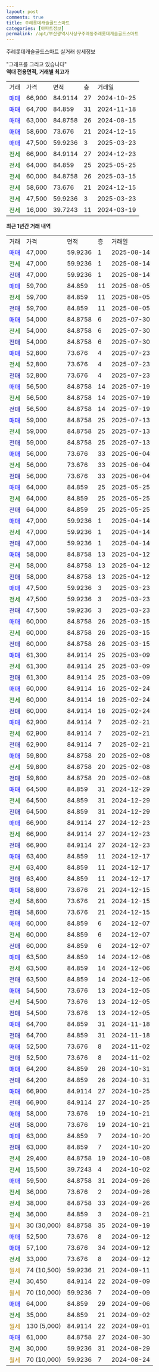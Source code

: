 ```yaml
---
layout: post
comments: true
title: 주례롯데캐슬골드스마트
categories: [아파트정보]
permalink: /apt/부산광역시사상구주례동주례롯데캐슬골드스마트
---
```


주례롯데캐슬골드스마트 실거래 상세정보

<script type="text/javascript">
  google.charts.load('current', {'packages':['line', 'corechart']});
  google.charts.setOnLoadCallback(drawChart);

  function drawChart() {
    var data = new google.visualization.DataTable();
    data.addColumn('date', '거래일');
    data.addColumn('number', "매매");
    data.addColumn('number', "전세");
    data.addColumn('number', "전매");

    data.addRows([[new Date(Date.parse("2025-08-14")), 47000, null, null], [new Date(Date.parse("2025-08-14")), null, 47000, null], [new Date(Date.parse("2025-08-14")), null, null, 47000], [new Date(Date.parse("2025-08-05")), 59700, null, null], [new Date(Date.parse("2025-08-05")), null, 59700, null], [new Date(Date.parse("2025-08-05")), null, null, 59700], [new Date(Date.parse("2025-07-30")), 54000, null, null], [new Date(Date.parse("2025-07-30")), null, 54000, null], [new Date(Date.parse("2025-07-30")), null, null, 54000], [new Date(Date.parse("2025-07-23")), 52800, null, null], [new Date(Date.parse("2025-07-23")), null, 52800, null], [new Date(Date.parse("2025-07-23")), null, null, 52800], [new Date(Date.parse("2025-07-19")), 56500, null, null], [new Date(Date.parse("2025-07-19")), null, 56500, null], [new Date(Date.parse("2025-07-19")), null, null, 56500], [new Date(Date.parse("2025-07-13")), 59000, null, null], [new Date(Date.parse("2025-07-13")), null, 59000, null], [new Date(Date.parse("2025-07-13")), null, null, 59000], [new Date(Date.parse("2025-06-04")), 56000, null, null], [new Date(Date.parse("2025-06-04")), null, 56000, null], [new Date(Date.parse("2025-06-04")), null, null, 56000], [new Date(Date.parse("2025-05-25")), 64000, null, null], [new Date(Date.parse("2025-05-25")), null, 64000, null], [new Date(Date.parse("2025-05-25")), null, null, 64000], [new Date(Date.parse("2025-04-14")), 47000, null, null], [new Date(Date.parse("2025-04-14")), null, 47000, null], [new Date(Date.parse("2025-04-14")), null, null, 47000], [new Date(Date.parse("2025-04-12")), 58000, null, null], [new Date(Date.parse("2025-04-12")), null, 58000, null], [new Date(Date.parse("2025-04-12")), null, null, 58000], [new Date(Date.parse("2025-03-23")), 47500, null, null], [new Date(Date.parse("2025-03-23")), null, 47500, null], [new Date(Date.parse("2025-03-23")), null, null, 47500], [new Date(Date.parse("2025-03-15")), 60000, null, null], [new Date(Date.parse("2025-03-15")), null, 60000, null], [new Date(Date.parse("2025-03-15")), null, null, 60000], [new Date(Date.parse("2025-03-09")), 61300, null, null], [new Date(Date.parse("2025-03-09")), null, 61300, null], [new Date(Date.parse("2025-03-09")), null, null, 61300], [new Date(Date.parse("2025-02-24")), 60000, null, null], [new Date(Date.parse("2025-02-24")), null, 60000, null], [new Date(Date.parse("2025-02-24")), null, null, 60000], [new Date(Date.parse("2025-02-21")), 62900, null, null], [new Date(Date.parse("2025-02-21")), null, 62900, null], [new Date(Date.parse("2025-02-21")), null, null, 62900], [new Date(Date.parse("2025-02-08")), 59800, null, null], [new Date(Date.parse("2025-02-08")), null, 59800, null], [new Date(Date.parse("2025-02-08")), null, null, 59800], [new Date(Date.parse("2024-12-29")), 64500, null, null], [new Date(Date.parse("2024-12-29")), null, 64500, null], [new Date(Date.parse("2024-12-29")), null, null, 64500], [new Date(Date.parse("2024-12-23")), 66900, null, null], [new Date(Date.parse("2024-12-23")), null, 66900, null], [new Date(Date.parse("2024-12-23")), null, null, 66900], [new Date(Date.parse("2024-12-17")), 63400, null, null], [new Date(Date.parse("2024-12-17")), null, 63400, null], [new Date(Date.parse("2024-12-17")), null, null, 63400], [new Date(Date.parse("2024-12-15")), 58600, null, null], [new Date(Date.parse("2024-12-15")), null, 58600, null], [new Date(Date.parse("2024-12-15")), null, null, 58600], [new Date(Date.parse("2024-12-07")), 60000, null, null], [new Date(Date.parse("2024-12-07")), null, 60000, null], [new Date(Date.parse("2024-12-07")), null, null, 60000], [new Date(Date.parse("2024-12-06")), 63500, null, null], [new Date(Date.parse("2024-12-06")), null, 63500, null], [new Date(Date.parse("2024-12-06")), null, null, 63500], [new Date(Date.parse("2024-12-05")), 54500, null, null], [new Date(Date.parse("2024-12-05")), null, 54500, null], [new Date(Date.parse("2024-12-05")), null, null, 54500], [new Date(Date.parse("2024-11-18")), 64700, null, null], [new Date(Date.parse("2024-11-18")), null, null, 64700], [new Date(Date.parse("2024-11-02")), 52500, null, null], [new Date(Date.parse("2024-11-02")), null, null, 52500], [new Date(Date.parse("2024-10-31")), 64200, null, null], [new Date(Date.parse("2024-10-31")), null, null, 64200], [new Date(Date.parse("2024-10-25")), 66900, null, null], [new Date(Date.parse("2024-10-25")), null, null, 66900], [new Date(Date.parse("2024-10-21")), 58000, null, null], [new Date(Date.parse("2024-10-21")), null, null, 58000], [new Date(Date.parse("2024-10-20")), 63000, null, null], [new Date(Date.parse("2024-10-20")), null, null, 63000], [new Date(Date.parse("2024-10-08")), null, 29400, null], [new Date(Date.parse("2024-10-02")), null, 15500, null], [new Date(Date.parse("2024-09-26")), 59500, null, null], [new Date(Date.parse("2024-09-26")), null, 36000, null], [new Date(Date.parse("2024-09-26")), null, 38000, null], [new Date(Date.parse("2024-09-21")), null, 36000, null], [new Date(Date.parse("2024-09-19")), null, null, null], [new Date(Date.parse("2024-09-12")), 52500, null, null], [new Date(Date.parse("2024-09-12")), 57100, null, null], [new Date(Date.parse("2024-09-12")), null, 33000, null], [new Date(Date.parse("2024-09-11")), null, null, null], [new Date(Date.parse("2024-09-09")), null, 30450, null], [new Date(Date.parse("2024-09-09")), null, null, null], [new Date(Date.parse("2024-09-06")), 64000, null, null], [new Date(Date.parse("2024-09-02")), null, 35000, null], [new Date(Date.parse("2024-09-01")), null, null, null], [new Date(Date.parse("2024-08-30")), 61000, null, null], [new Date(Date.parse("2024-08-29")), null, 30000, null], [new Date(Date.parse("2024-08-24")), null, null, null]]);

    var options = {
      hAxis: {
        format: 'yyyy/MM/dd'
      },    
      lineWidth: 0,
      pointsVisible: true,    
      title: '최근 1년간 유형별 실거래가 분포',
      legend: { position: 'bottom' }
    };

    var formatter = new google.visualization.NumberFormat({pattern:'###,###'} );
    formatter.format(data, 1);
    formatter.format(data, 2);
    
    setTimeout(function() {
        var chart = new google.visualization.LineChart(document.getElementById('columnchart_material'));
        chart.draw(data, (options));
        document.getElementById('loading').style.display = 'none';
    }, 200);
  }
</script>


<div id="loading" style="z-index:20; display: block; margin-left: 0px">"그래프를 그리고 있습니다"</div>
<div id="columnchart_material" style="width: 95%; margin-left: 0px; display: block"></div>
<!-- contents start -->
<b>역대 전용면적, 거래별 최고가</b>
<table class="sortable">
    <tr>
      <td>거래</td>
      <td>가격</td>
      <td>면적</td>
      <td>층</td>
      <td>거래일</td>
    </tr>
        <tr>
          <td><a style="color: blue">매매</a></td>
          <td>66,900</td>
          <td>84.9114</td>
          <td>27</td>
          <td>2024-10-25</td>
        </tr>            <tr>
          <td><a style="color: blue">매매</a></td>
          <td>64,700</td>
          <td>84.859</td>
          <td>31</td>
          <td>2024-11-18</td>
        </tr>            <tr>
          <td><a style="color: blue">매매</a></td>
          <td>63,000</td>
          <td>84.8758</td>
          <td>26</td>
          <td>2024-08-15</td>
        </tr>            <tr>
          <td><a style="color: blue">매매</a></td>
          <td>58,600</td>
          <td>73.676</td>
          <td>21</td>
          <td>2024-12-15</td>
        </tr>            <tr>
          <td><a style="color: blue">매매</a></td>
          <td>47,500</td>
          <td>59.9236</td>
          <td>3</td>
          <td>2025-03-23</td>
        </tr>        
        <tr>
              <td><a style="color: darkgreen">전세</a></td>
              <td>66,900</td>
              <td>84.9114</td>
              <td>27</td>
              <td>2024-12-23</td>
            </tr>            <tr>
              <td><a style="color: darkgreen">전세</a></td>
              <td>64,000</td>
              <td>84.859</td>
              <td>25</td>
              <td>2025-05-25</td>
            </tr>            <tr>
              <td><a style="color: darkgreen">전세</a></td>
              <td>60,000</td>
              <td>84.8758</td>
              <td>26</td>
              <td>2025-03-15</td>
            </tr>            <tr>
              <td><a style="color: darkgreen">전세</a></td>
              <td>58,600</td>
              <td>73.676</td>
              <td>21</td>
              <td>2024-12-15</td>
            </tr>            <tr>
              <td><a style="color: darkgreen">전세</a></td>
              <td>47,500</td>
              <td>59.9236</td>
              <td>3</td>
              <td>2025-03-23</td>
            </tr>            <tr>
              <td><a style="color: darkgreen">전세</a></td>
              <td>16,000</td>
              <td>39.7243</td>
              <td>11</td>
              <td>2024-03-19</td>
            </tr>        
    
</table>

<b>최근 1년간 거래 내역</b>

<table class="sortable">
    <tr>
      <td>거래</td>
      <td>가격</td>
      <td>면적</td>
      <td>층</td>
      <td>거래일</td>
    </tr>
    <tr>
      <td><a style="color: blue">매매</a></td>
      <td>47,000</td>
      <td>59.9236</td>
      <td>1</td>
      <td>2025-08-14</td>
    </tr>          <tr>
      <td><a style="color: darkgreen">전세</a></td>
      <td>47,000</td>
      <td>59.9236</td>
      <td>1</td>
      <td>2025-08-14</td>
    </tr>          <tr>
      <td><a style="color: darkblue">전매</a></td>
      <td>47,000</td>
      <td>59.9236</td>
      <td>1</td>
      <td>2025-08-14</td>
    </tr>          <tr>
      <td><a style="color: blue">매매</a></td>
      <td>59,700</td>
      <td>84.859</td>
      <td>11</td>
      <td>2025-08-05</td>
    </tr>          <tr>
      <td><a style="color: darkgreen">전세</a></td>
      <td>59,700</td>
      <td>84.859</td>
      <td>11</td>
      <td>2025-08-05</td>
    </tr>          <tr>
      <td><a style="color: darkblue">전매</a></td>
      <td>59,700</td>
      <td>84.859</td>
      <td>11</td>
      <td>2025-08-05</td>
    </tr>          <tr>
      <td><a style="color: blue">매매</a></td>
      <td>54,000</td>
      <td>84.8758</td>
      <td>6</td>
      <td>2025-07-30</td>
    </tr>          <tr>
      <td><a style="color: darkgreen">전세</a></td>
      <td>54,000</td>
      <td>84.8758</td>
      <td>6</td>
      <td>2025-07-30</td>
    </tr>          <tr>
      <td><a style="color: darkblue">전매</a></td>
      <td>54,000</td>
      <td>84.8758</td>
      <td>6</td>
      <td>2025-07-30</td>
    </tr>          <tr>
      <td><a style="color: blue">매매</a></td>
      <td>52,800</td>
      <td>73.676</td>
      <td>4</td>
      <td>2025-07-23</td>
    </tr>          <tr>
      <td><a style="color: darkgreen">전세</a></td>
      <td>52,800</td>
      <td>73.676</td>
      <td>4</td>
      <td>2025-07-23</td>
    </tr>          <tr>
      <td><a style="color: darkblue">전매</a></td>
      <td>52,800</td>
      <td>73.676</td>
      <td>4</td>
      <td>2025-07-23</td>
    </tr>          <tr>
      <td><a style="color: blue">매매</a></td>
      <td>56,500</td>
      <td>84.8758</td>
      <td>14</td>
      <td>2025-07-19</td>
    </tr>          <tr>
      <td><a style="color: darkgreen">전세</a></td>
      <td>56,500</td>
      <td>84.8758</td>
      <td>14</td>
      <td>2025-07-19</td>
    </tr>          <tr>
      <td><a style="color: darkblue">전매</a></td>
      <td>56,500</td>
      <td>84.8758</td>
      <td>14</td>
      <td>2025-07-19</td>
    </tr>          <tr>
      <td><a style="color: blue">매매</a></td>
      <td>59,000</td>
      <td>84.8758</td>
      <td>25</td>
      <td>2025-07-13</td>
    </tr>          <tr>
      <td><a style="color: darkgreen">전세</a></td>
      <td>59,000</td>
      <td>84.8758</td>
      <td>25</td>
      <td>2025-07-13</td>
    </tr>          <tr>
      <td><a style="color: darkblue">전매</a></td>
      <td>59,000</td>
      <td>84.8758</td>
      <td>25</td>
      <td>2025-07-13</td>
    </tr>          <tr>
      <td><a style="color: blue">매매</a></td>
      <td>56,000</td>
      <td>73.676</td>
      <td>33</td>
      <td>2025-06-04</td>
    </tr>          <tr>
      <td><a style="color: darkgreen">전세</a></td>
      <td>56,000</td>
      <td>73.676</td>
      <td>33</td>
      <td>2025-06-04</td>
    </tr>          <tr>
      <td><a style="color: darkblue">전매</a></td>
      <td>56,000</td>
      <td>73.676</td>
      <td>33</td>
      <td>2025-06-04</td>
    </tr>          <tr>
      <td><a style="color: blue">매매</a></td>
      <td>64,000</td>
      <td>84.859</td>
      <td>25</td>
      <td>2025-05-25</td>
    </tr>          <tr>
      <td><a style="color: darkgreen">전세</a></td>
      <td>64,000</td>
      <td>84.859</td>
      <td>25</td>
      <td>2025-05-25</td>
    </tr>          <tr>
      <td><a style="color: darkblue">전매</a></td>
      <td>64,000</td>
      <td>84.859</td>
      <td>25</td>
      <td>2025-05-25</td>
    </tr>          <tr>
      <td><a style="color: blue">매매</a></td>
      <td>47,000</td>
      <td>59.9236</td>
      <td>1</td>
      <td>2025-04-14</td>
    </tr>          <tr>
      <td><a style="color: darkgreen">전세</a></td>
      <td>47,000</td>
      <td>59.9236</td>
      <td>1</td>
      <td>2025-04-14</td>
    </tr>          <tr>
      <td><a style="color: darkblue">전매</a></td>
      <td>47,000</td>
      <td>59.9236</td>
      <td>1</td>
      <td>2025-04-14</td>
    </tr>          <tr>
      <td><a style="color: blue">매매</a></td>
      <td>58,000</td>
      <td>84.8758</td>
      <td>13</td>
      <td>2025-04-12</td>
    </tr>          <tr>
      <td><a style="color: darkgreen">전세</a></td>
      <td>58,000</td>
      <td>84.8758</td>
      <td>13</td>
      <td>2025-04-12</td>
    </tr>          <tr>
      <td><a style="color: darkblue">전매</a></td>
      <td>58,000</td>
      <td>84.8758</td>
      <td>13</td>
      <td>2025-04-12</td>
    </tr>          <tr>
      <td><a style="color: blue">매매</a></td>
      <td>47,500</td>
      <td>59.9236</td>
      <td>3</td>
      <td>2025-03-23</td>
    </tr>          <tr>
      <td><a style="color: darkgreen">전세</a></td>
      <td>47,500</td>
      <td>59.9236</td>
      <td>3</td>
      <td>2025-03-23</td>
    </tr>          <tr>
      <td><a style="color: darkblue">전매</a></td>
      <td>47,500</td>
      <td>59.9236</td>
      <td>3</td>
      <td>2025-03-23</td>
    </tr>          <tr>
      <td><a style="color: blue">매매</a></td>
      <td>60,000</td>
      <td>84.8758</td>
      <td>26</td>
      <td>2025-03-15</td>
    </tr>          <tr>
      <td><a style="color: darkgreen">전세</a></td>
      <td>60,000</td>
      <td>84.8758</td>
      <td>26</td>
      <td>2025-03-15</td>
    </tr>          <tr>
      <td><a style="color: darkblue">전매</a></td>
      <td>60,000</td>
      <td>84.8758</td>
      <td>26</td>
      <td>2025-03-15</td>
    </tr>          <tr>
      <td><a style="color: blue">매매</a></td>
      <td>61,300</td>
      <td>84.9114</td>
      <td>25</td>
      <td>2025-03-09</td>
    </tr>          <tr>
      <td><a style="color: darkgreen">전세</a></td>
      <td>61,300</td>
      <td>84.9114</td>
      <td>25</td>
      <td>2025-03-09</td>
    </tr>          <tr>
      <td><a style="color: darkblue">전매</a></td>
      <td>61,300</td>
      <td>84.9114</td>
      <td>25</td>
      <td>2025-03-09</td>
    </tr>          <tr>
      <td><a style="color: blue">매매</a></td>
      <td>60,000</td>
      <td>84.9114</td>
      <td>16</td>
      <td>2025-02-24</td>
    </tr>          <tr>
      <td><a style="color: darkgreen">전세</a></td>
      <td>60,000</td>
      <td>84.9114</td>
      <td>16</td>
      <td>2025-02-24</td>
    </tr>          <tr>
      <td><a style="color: darkblue">전매</a></td>
      <td>60,000</td>
      <td>84.9114</td>
      <td>16</td>
      <td>2025-02-24</td>
    </tr>          <tr>
      <td><a style="color: blue">매매</a></td>
      <td>62,900</td>
      <td>84.9114</td>
      <td>7</td>
      <td>2025-02-21</td>
    </tr>          <tr>
      <td><a style="color: darkgreen">전세</a></td>
      <td>62,900</td>
      <td>84.9114</td>
      <td>7</td>
      <td>2025-02-21</td>
    </tr>          <tr>
      <td><a style="color: darkblue">전매</a></td>
      <td>62,900</td>
      <td>84.9114</td>
      <td>7</td>
      <td>2025-02-21</td>
    </tr>          <tr>
      <td><a style="color: blue">매매</a></td>
      <td>59,800</td>
      <td>84.8758</td>
      <td>20</td>
      <td>2025-02-08</td>
    </tr>          <tr>
      <td><a style="color: darkgreen">전세</a></td>
      <td>59,800</td>
      <td>84.8758</td>
      <td>20</td>
      <td>2025-02-08</td>
    </tr>          <tr>
      <td><a style="color: darkblue">전매</a></td>
      <td>59,800</td>
      <td>84.8758</td>
      <td>20</td>
      <td>2025-02-08</td>
    </tr>          <tr>
      <td><a style="color: blue">매매</a></td>
      <td>64,500</td>
      <td>84.859</td>
      <td>31</td>
      <td>2024-12-29</td>
    </tr>          <tr>
      <td><a style="color: darkgreen">전세</a></td>
      <td>64,500</td>
      <td>84.859</td>
      <td>31</td>
      <td>2024-12-29</td>
    </tr>          <tr>
      <td><a style="color: darkblue">전매</a></td>
      <td>64,500</td>
      <td>84.859</td>
      <td>31</td>
      <td>2024-12-29</td>
    </tr>          <tr>
      <td><a style="color: blue">매매</a></td>
      <td>66,900</td>
      <td>84.9114</td>
      <td>27</td>
      <td>2024-12-23</td>
    </tr>          <tr>
      <td><a style="color: darkgreen">전세</a></td>
      <td>66,900</td>
      <td>84.9114</td>
      <td>27</td>
      <td>2024-12-23</td>
    </tr>          <tr>
      <td><a style="color: darkblue">전매</a></td>
      <td>66,900</td>
      <td>84.9114</td>
      <td>27</td>
      <td>2024-12-23</td>
    </tr>          <tr>
      <td><a style="color: blue">매매</a></td>
      <td>63,400</td>
      <td>84.859</td>
      <td>11</td>
      <td>2024-12-17</td>
    </tr>          <tr>
      <td><a style="color: darkgreen">전세</a></td>
      <td>63,400</td>
      <td>84.859</td>
      <td>11</td>
      <td>2024-12-17</td>
    </tr>          <tr>
      <td><a style="color: darkblue">전매</a></td>
      <td>63,400</td>
      <td>84.859</td>
      <td>11</td>
      <td>2024-12-17</td>
    </tr>          <tr>
      <td><a style="color: blue">매매</a></td>
      <td>58,600</td>
      <td>73.676</td>
      <td>21</td>
      <td>2024-12-15</td>
    </tr>          <tr>
      <td><a style="color: darkgreen">전세</a></td>
      <td>58,600</td>
      <td>73.676</td>
      <td>21</td>
      <td>2024-12-15</td>
    </tr>          <tr>
      <td><a style="color: darkblue">전매</a></td>
      <td>58,600</td>
      <td>73.676</td>
      <td>21</td>
      <td>2024-12-15</td>
    </tr>          <tr>
      <td><a style="color: blue">매매</a></td>
      <td>60,000</td>
      <td>84.859</td>
      <td>6</td>
      <td>2024-12-07</td>
    </tr>          <tr>
      <td><a style="color: darkgreen">전세</a></td>
      <td>60,000</td>
      <td>84.859</td>
      <td>6</td>
      <td>2024-12-07</td>
    </tr>          <tr>
      <td><a style="color: darkblue">전매</a></td>
      <td>60,000</td>
      <td>84.859</td>
      <td>6</td>
      <td>2024-12-07</td>
    </tr>          <tr>
      <td><a style="color: blue">매매</a></td>
      <td>63,500</td>
      <td>84.859</td>
      <td>14</td>
      <td>2024-12-06</td>
    </tr>          <tr>
      <td><a style="color: darkgreen">전세</a></td>
      <td>63,500</td>
      <td>84.859</td>
      <td>14</td>
      <td>2024-12-06</td>
    </tr>          <tr>
      <td><a style="color: darkblue">전매</a></td>
      <td>63,500</td>
      <td>84.859</td>
      <td>14</td>
      <td>2024-12-06</td>
    </tr>          <tr>
      <td><a style="color: blue">매매</a></td>
      <td>54,500</td>
      <td>73.676</td>
      <td>13</td>
      <td>2024-12-05</td>
    </tr>          <tr>
      <td><a style="color: darkgreen">전세</a></td>
      <td>54,500</td>
      <td>73.676</td>
      <td>13</td>
      <td>2024-12-05</td>
    </tr>          <tr>
      <td><a style="color: darkblue">전매</a></td>
      <td>54,500</td>
      <td>73.676</td>
      <td>13</td>
      <td>2024-12-05</td>
    </tr>          <tr>
      <td><a style="color: blue">매매</a></td>
      <td>64,700</td>
      <td>84.859</td>
      <td>31</td>
      <td>2024-11-18</td>
    </tr>          <tr>
      <td><a style="color: darkblue">전매</a></td>
      <td>64,700</td>
      <td>84.859</td>
      <td>31</td>
      <td>2024-11-18</td>
    </tr>          <tr>
      <td><a style="color: blue">매매</a></td>
      <td>52,500</td>
      <td>73.676</td>
      <td>8</td>
      <td>2024-11-02</td>
    </tr>          <tr>
      <td><a style="color: darkblue">전매</a></td>
      <td>52,500</td>
      <td>73.676</td>
      <td>8</td>
      <td>2024-11-02</td>
    </tr>          <tr>
      <td><a style="color: blue">매매</a></td>
      <td>64,200</td>
      <td>84.859</td>
      <td>26</td>
      <td>2024-10-31</td>
    </tr>          <tr>
      <td><a style="color: darkblue">전매</a></td>
      <td>64,200</td>
      <td>84.859</td>
      <td>26</td>
      <td>2024-10-31</td>
    </tr>          <tr>
      <td><a style="color: blue">매매</a></td>
      <td>66,900</td>
      <td>84.9114</td>
      <td>27</td>
      <td>2024-10-25</td>
    </tr>          <tr>
      <td><a style="color: darkblue">전매</a></td>
      <td>66,900</td>
      <td>84.9114</td>
      <td>27</td>
      <td>2024-10-25</td>
    </tr>          <tr>
      <td><a style="color: blue">매매</a></td>
      <td>58,000</td>
      <td>73.676</td>
      <td>19</td>
      <td>2024-10-21</td>
    </tr>          <tr>
      <td><a style="color: darkblue">전매</a></td>
      <td>58,000</td>
      <td>73.676</td>
      <td>19</td>
      <td>2024-10-21</td>
    </tr>          <tr>
      <td><a style="color: blue">매매</a></td>
      <td>63,000</td>
      <td>84.859</td>
      <td>7</td>
      <td>2024-10-20</td>
    </tr>          <tr>
      <td><a style="color: darkblue">전매</a></td>
      <td>63,000</td>
      <td>84.859</td>
      <td>7</td>
      <td>2024-10-20</td>
    </tr>          <tr>
      <td><a style="color: darkgreen">전세</a></td>
      <td>29,400</td>
      <td>84.8758</td>
      <td>19</td>
      <td>2024-10-08</td>
    </tr>          <tr>
      <td><a style="color: darkgreen">전세</a></td>
      <td>15,500</td>
      <td>39.7243</td>
      <td>4</td>
      <td>2024-10-02</td>
    </tr>          <tr>
      <td><a style="color: blue">매매</a></td>
      <td>59,500</td>
      <td>84.8758</td>
      <td>31</td>
      <td>2024-09-26</td>
    </tr>          <tr>
      <td><a style="color: darkgreen">전세</a></td>
      <td>36,000</td>
      <td>73.676</td>
      <td>2</td>
      <td>2024-09-26</td>
    </tr>          <tr>
      <td><a style="color: darkgreen">전세</a></td>
      <td>38,000</td>
      <td>84.8758</td>
      <td>33</td>
      <td>2024-09-26</td>
    </tr>          <tr>
      <td><a style="color: darkgreen">전세</a></td>
      <td>36,000</td>
      <td>84.859</td>
      <td>3</td>
      <td>2024-09-21</td>
    </tr>          <tr>
      <td><a style="color: darkgoldenrod">월세</a></td>
      <td>30 (30,000)</td>
      <td>84.8758</td>
      <td>35</td>
      <td>2024-09-19</td>
    </tr>          <tr>
      <td><a style="color: blue">매매</a></td>
      <td>52,500</td>
      <td>73.676</td>
      <td>8</td>
      <td>2024-09-12</td>
    </tr>          <tr>
      <td><a style="color: blue">매매</a></td>
      <td>57,100</td>
      <td>73.676</td>
      <td>34</td>
      <td>2024-09-12</td>
    </tr>          <tr>
      <td><a style="color: darkgreen">전세</a></td>
      <td>33,000</td>
      <td>73.676</td>
      <td>8</td>
      <td>2024-09-12</td>
    </tr>          <tr>
      <td><a style="color: darkgoldenrod">월세</a></td>
      <td>74 (10,500)</td>
      <td>59.9236</td>
      <td>21</td>
      <td>2024-09-11</td>
    </tr>          <tr>
      <td><a style="color: darkgreen">전세</a></td>
      <td>30,450</td>
      <td>84.9114</td>
      <td>22</td>
      <td>2024-09-09</td>
    </tr>          <tr>
      <td><a style="color: darkgoldenrod">월세</a></td>
      <td>70 (10,000)</td>
      <td>59.9236</td>
      <td>7</td>
      <td>2024-09-09</td>
    </tr>          <tr>
      <td><a style="color: blue">매매</a></td>
      <td>64,000</td>
      <td>84.859</td>
      <td>29</td>
      <td>2024-09-06</td>
    </tr>          <tr>
      <td><a style="color: darkgreen">전세</a></td>
      <td>35,000</td>
      <td>84.859</td>
      <td>21</td>
      <td>2024-09-02</td>
    </tr>          <tr>
      <td><a style="color: darkgoldenrod">월세</a></td>
      <td>130 (5,000)</td>
      <td>84.9114</td>
      <td>22</td>
      <td>2024-09-01</td>
    </tr>          <tr>
      <td><a style="color: blue">매매</a></td>
      <td>61,000</td>
      <td>84.8758</td>
      <td>27</td>
      <td>2024-08-30</td>
    </tr>          <tr>
      <td><a style="color: darkgreen">전세</a></td>
      <td>30,000</td>
      <td>59.9236</td>
      <td>31</td>
      <td>2024-08-29</td>
    </tr>          <tr>
      <td><a style="color: darkgoldenrod">월세</a></td>
      <td>70 (10,000)</td>
      <td>59.9236</td>
      <td>7</td>
      <td>2024-08-24</td>
    </tr>      </table>
<!-- contents end -->    

